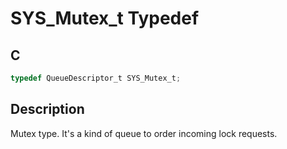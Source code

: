 # SYS_Mutex_t Typedef

## C

```c
typedef QueueDescriptor_t SYS_Mutex_t;

```

## Description

Mutex type. It's a kind of queue to order incoming lock requests.